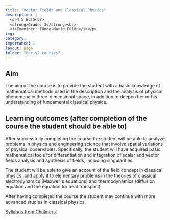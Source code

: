 ```yaml
---
title: "Vector Fields and Classical Physics"
description: |
  <p>4.5 ECTS<br>
  <strong>Grade: 3</strong><br>
  <i>Examiner: Tünde-Maria Fülöp</i></p>
img:
category:
importance: 1
layout: page
folder: "bsc_y2_courses"
---
```


## Aim

The aim of the course is to provide the student with a basic knowledge of mathematical methods used in the description and the analysis of physical phenomena in three-dimensional space, in addition to deepen her or his understanding of fundamental classical physics.

## Learning outcomes (after completion of the course the student should be able to)

After successfully completing the course the student will be able to analyze problems in physics and engineering science that involve spatial variations of physical observables. Specifically, the student will have acquired basic mathematical tools for differentiation and integration of scalar and vector fields analysis and synthesis of fields, including singularities.

The student will be able to give an account of the field concept in classical physics, and apply it to elementary problems in the theories of classical electrodynamics (Maxwell's equations) and thermodynamics (diffusion equation and the equation for heat transport).

After having completed the course the student may continue with more advanced studies in classical physics.

[Syllabus from Chalmers](https://www.chalmers.se/en/education/your-studies/find-course-and-programme-syllabi/course-syllabus/FFM234/?acYear=2021%2F2022).
